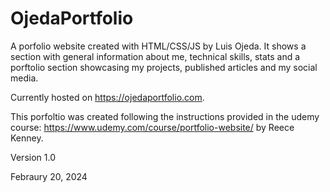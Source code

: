 # OjedaPortfolio
A porfolio website created with HTML/CSS/JS by Luis Ojeda. It shows a section with general information about me, technical skills, stats and a porftolio section showcasing my projects, published articles and my social media.

Currently hosted on https://ojedaportfolio.com.

This porfoltio was created following the instructions provided in the udemy course: https://www.udemy.com/course/portfolio-website/ by Reece Kenney.

Version 1.0

Febraury 20, 2024

